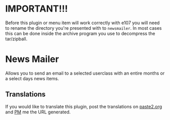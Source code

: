 # IMPORTANT!!!

Before this plugin or menu item will work correctly with e107 you will need to rename the directory you're presented with to `newsmailer`. In most cases this can be done
inside the archive program you use to decompress the tar/zipball.

# News Mailer

Allows you to send an email to a selected userclass with an entire months or a select days news items.

## Translations

If you would like to translate this plugin, post the translations on [paste2.org](http://paste2.org/) and [PM](http://e107.org/e107_plugins/pm/pm.php?send.37) me the URL generated.